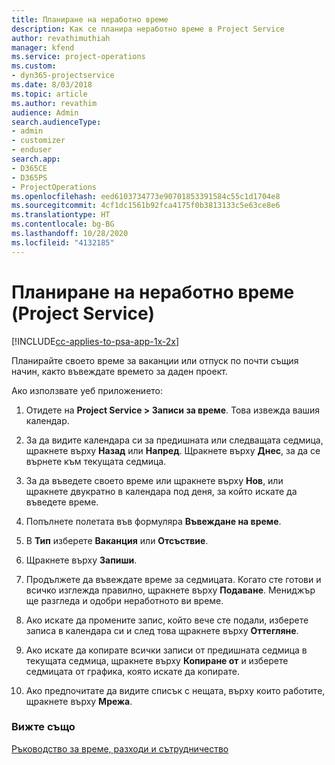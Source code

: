 ```yaml
---
title: Планиране на неработно време
description: Как се планира неработно време в Project Service
author: revathimuthiah
manager: kfend
ms.service: project-operations
ms.custom:
- dyn365-projectservice
ms.date: 8/03/2018
ms.topic: article
ms.author: revathim
audience: Admin
search.audienceType:
- admin
- customizer
- enduser
search.app:
- D365CE
- D365PS
- ProjectOperations
ms.openlocfilehash: eed6103734773e90701853391584c55c1d1704e8
ms.sourcegitcommit: 4cf1dc1561b92fca4175f0b3813133c5e63ce8e6
ms.translationtype: HT
ms.contentlocale: bg-BG
ms.lasthandoff: 10/28/2020
ms.locfileid: "4132185"
---
```

# <a name="schedule-time-off-project-service"></a>Планиране на неработно време (Project Service)

[!INCLUDE[cc-applies-to-psa-app-1x-2x](../includes/cc-applies-to-psa-app-1x-2x.md)]

Планирайте своето време за ваканции или отпуск по почти същия начин, както въвеждате времето за даден проект.  
  
 Ако използвате уеб приложението:  
  
1.  Отидете на **Project Service > Записи за време**. Това извежда вашия календар.  
  
2.  За да видите календара си за предишната или следващата седмица, щракнете върху **Назад** или **Напред**. Щракнете върху **Днес**, за да се върнете към текущата седмица.  
  
3.  За да въведете своето време или щракнете върху **Нов**, или щракнете двукратно в календара под деня, за който искате да въведете време.  
  
4.  Попълнете полетата във формуляра **Въвеждане на време**.  
  
5.  В **Тип** изберете **Ваканция** или **Отсъствие**.  
  
6.  Щракнете върху **Запиши**.  
  
7.  Продължете да въвеждате време за седмицата. Когато сте готови и всичко изглежда правилно, щракнете върху **Подаване**. Мениджър ще разгледа и одобри неработното ви време.  
  
8.  Ако искате да промените запис, който вече сте подали, изберете записа в календара си и след това щракнете върху **Оттегляне**.  
  
9. Ако искате да копирате всички записи от предишната седмица в текущата седмица, щракнете върху **Копиране от** и изберете седмицата от графика, която искате да копирате.  
  
10. Ако предпочитате да видите списък с нещата, върху които работите, щракнете върху **Мрежа**.  
  
### <a name="see-also"></a>Вижте също  
 [Ръководство за време, разходи и сътрудничество](../psa/time-expense-collaboration-guide.md)
